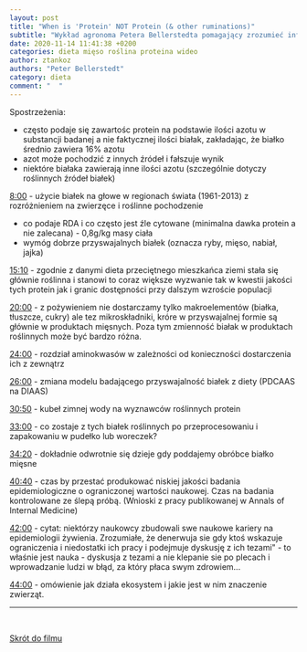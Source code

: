 ```yaml
---
layout: post
title: "When is 'Protein' NOT Protein (& other ruminations)"
subtitle: "Wykład agronoma Petera Bellerstedta pomagający zrozumieć informacje podawane na opakowaniach produktów (WIDEO)"
date: 2020-11-14 11:41:38 +0200
categories: dieta mięso roślina proteina wideo
author: ztankoz
authors: "Peter Bellerstedt"
category: dieta
comment: "  "
---
```


Spostrzeżenia:

- często podaje się zawartośc protein na podstawie ilości azotu w substancji badanej a nie faktycznej ilości białak, zakładając, że białko średnio zawiera 16% azotu
- azot może pochodzić z innych źródeł i fałszuje wynik
- niektóre białaka zawierają inne ilości azotu (szczególnie dotyczy roślinnych źródeł białek)

[8:00](https://youtu.be/gRvK86GEZ9U?t=476) - użycie białek na głowe w regionach świata (1961-2013) z rozróżnieniem na zwierzęce i roślinne pochodzenie

- co podaje RDA i co często jest źle cytowane (minimalna dawka protein a nie zalecana) - 0,8g/kg masy ciała
- wymóg dobrze przyswajalnych białek (oznacza ryby, mięso, nabiał, jajka)

[15:10](https://youtu.be/gRvK86GEZ9U?t=912) - zgodnie z danymi dieta przeciętnego mieszkańca ziemi stała się głównie roślinna i stanowi to coraz większe wyzwanie tak w kwestii jakości tych protein jak i granic dostępności przy dalszym wzroście populacji

[20:00](https://youtu.be/gRvK86GEZ9U?t=1196) - z pożywieniem nie dostarczamy tylko makroelementów (białka, tłuszcze, cukry) ale tez mikroskładniki, króre w przyswajalnej formie są głównie w produktach mięsnych. Poza tym zmienność białak w produktach roślinnych może być bardzo różna.

[24:00](https://youtu.be/gRvK86GEZ9U?t=1429) - rozdział aminokwasów w zależności od konieczności dostarczenia ich z zewnątrz

[26:00](https://youtu.be/gRvK86GEZ9U?t=1531) - zmiana modelu badającego przyswajalność białek z diety (PDCAAS na DIAAS)

[30:50](https://youtu.be/gRvK86GEZ9U?t=1849) - kubeł zimnej wody na wyznawców roślinnych protein

[33:00](https://youtu.be/gRvK86GEZ9U?t=1981) - co zostaje z tych białek roślinnych po przeprocesowaniu i zapakowaniu w pudełko lub woreczek?

[34:20](https://youtu.be/gRvK86GEZ9U?t=2059) - dokładnie odwrotnie się dzieje gdy poddajemy obróbce białko mięsne

[40:40](https://youtu.be/gRvK86GEZ9U?t=2444) - czas by przestać produkować niskiej jakości badania epidemiologiczne o ograniczonej wartości naukowej. Czas na badania kontrolowane ze ślepą próbą. (Wnioski z pracy publikowanej w Annals of Internal Medicine)

[42:00](https://youtu.be/gRvK86GEZ9U?t=2521) - cytat: niektórzy naukowcy zbudowali swe naukowe kariery na epidemiologii żywienia. Zrozumiałe, że denerwuja sie gdy ktoś wskazuje ograniczenia i niedostatki ich pracy i podejmuje dyskusję z ich tezami" - to właśnie jest nauka - dyskusja z tezami a nie klepanie sie po plecach i wprowadzanie ludzi w błąd, za który płaca swym zdrowiem...

[44:00](https://youtu.be/gRvK86GEZ9U?t=2649) - omówienie jak działa ekosystem i jakie jest w nim znaczenie zwierząt.

<hr>
<br>

[Skrót do filmu](https://youtu.be/gRvK86GEZ9U)
